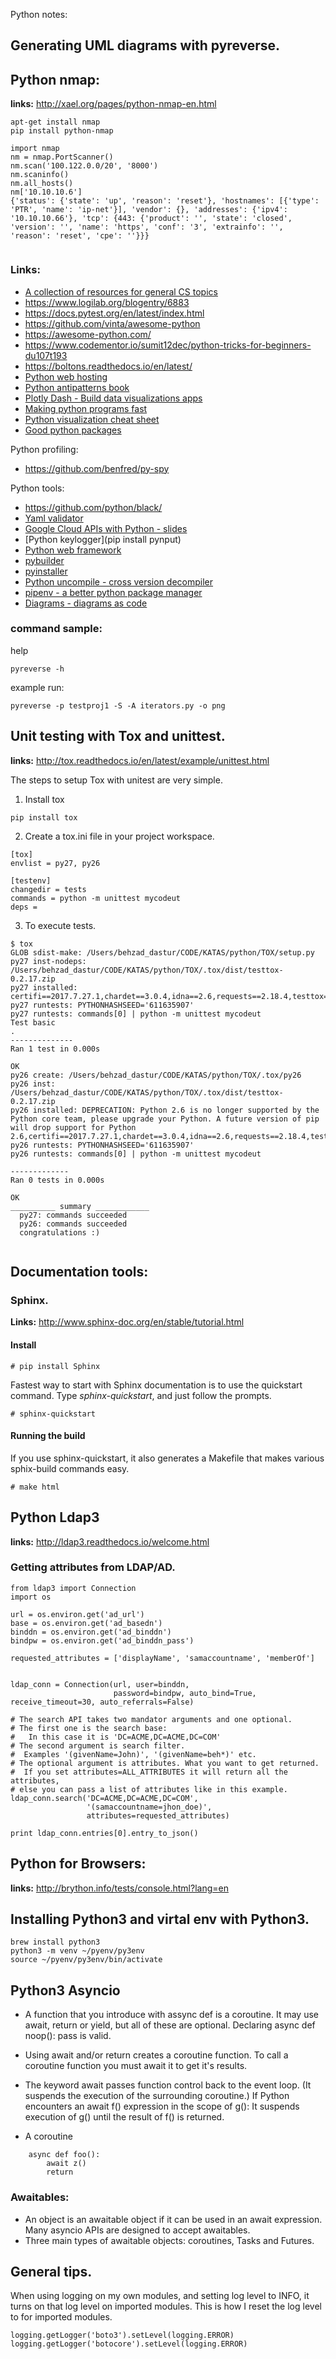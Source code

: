 
 Python notes:

## Generating UML diagrams with pyreverse.

## Python nmap:

**links:**
http://xael.org/pages/python-nmap-en.html


```
apt-get install nmap
pip install python-nmap

import nmap
nm = nmap.PortScanner()
nm.scan('100.122.0.0/20', '8000')
nm.scaninfo()
nm.all_hosts()
nm['10.10.10.6']
{'status': {'state': 'up', 'reason': 'reset'}, 'hostnames': [{'type': 'PTR', 'name': 'ip-net'}], 'vendor': {}, 'addresses': {'ipv4': '10.10.10.66'}, 'tcp': {443: {'product': '', 'state': 'closed', 'version': '', 'name': 'https', 'conf': '3', 'extrainfo': '', 'reason': 'reset', 'cpe': ''}}}


```

### Links:
* [A collection of resources for general CS topics](https://teachyourselfcs.com/)
* https://www.logilab.org/blogentry/6883
* https://docs.pytest.org/en/latest/index.html
* https://github.com/vinta/awesome-python
* https://awesome-python.com/
* https://www.codementor.io/sumit12dec/python-tricks-for-beginners-du107t193
* https://boltons.readthedocs.io/en/latest/
* [Python web hosting](https://www.pythonanywhere.com/)
* [Python antipatterns book](https://docs.quantifiedcode.com/python-anti-patterns/index.html)
* [Plotly Dash - Build data visualizations apps](https://dash.plot.ly/)
* [Making python programs fast](https://martinheinz.dev/blog/13)
* [Python visualization cheat sheet](https://medium.com/analytics-vidhya/your-ultimate-python-visualization-cheat-sheet-663318470db)
* [Good python packages](https://medium.com/tech-explained/top-15-python-packages-you-must-try-c6a877ed3cd0)

Python profiling:
* https://github.com/benfred/py-spy

Python tools:
* https://github.com/python/black/
* [Yaml validator](https://github.com/23andMe/Yamale)
* [Google Cloud APIs with Python - slides](https://www.slideshare.net/slideshow/embed_code/147353536)
* [Python keylogger](pip install pynput)
* [Python web framework](https://falconframework.org/)
* [pybuilder](https://pybuilder.github.io/)
* [pyinstaller](https://www.pyinstaller.org/)
* [Python uncompile - cross version decompiler](https://github.com/rocky/python-uncompyle6)
* [pipenv - a better python package manager](https://pipenv-fork.readthedocs.io/en/latest/install.html#installing-pipenv)
* [Diagrams - diagrams as code](https://diagrams.mingrammer.com/)

### command sample:

help
```
pyreverse -h
```

example run:
```
pyreverse -p testproj1 -S -A iterators.py -o png
```


## Unit testing with Tox and unittest.

**links:**
http://tox.readthedocs.io/en/latest/example/unittest.html


The steps to setup Tox with unitest are very simple.

1. Install tox
```
pip install tox
```

2. Create a tox.ini file in your project workspace.
```
[tox]
envlist = py27, py26

[testenv]
changedir = tests
commands = python -m unittest mycodeut
deps =

```

3. To execute tests.

```
$ tox
GLOB sdist-make: /Users/behzad_dastur/CODE/KATAS/python/TOX/setup.py
py27 inst-nodeps: /Users/behzad_dastur/CODE/KATAS/python/TOX/.tox/dist/testtox-0.2.17.zip
py27 installed: certifi==2017.7.27.1,chardet==3.0.4,idna==2.6,requests==2.18.4,testtox==0.2.17,urllib3==1.22
py27 runtests: PYTHONHASHSEED='611635907'
py27 runtests: commands[0] | python -m unittest mycodeut
Test basic
.
--------------
Ran 1 test in 0.000s

OK
py26 create: /Users/behzad_dastur/CODE/KATAS/python/TOX/.tox/py26
py26 inst: /Users/behzad_dastur/CODE/KATAS/python/TOX/.tox/dist/testtox-0.2.17.zip
py26 installed: DEPRECATION: Python 2.6 is no longer supported by the Python core team, please upgrade your Python. A future version of pip will drop support for Python 2.6,certifi==2017.7.27.1,chardet==3.0.4,idna==2.6,requests==2.18.4,testtox==0.2.17,urllib3==1.22
py26 runtests: PYTHONHASHSEED='611635907'
py26 runtests: commands[0] | python -m unittest mycodeut

-------------
Ran 0 tests in 0.000s

OK
__________ summary ____________
  py27: commands succeeded
  py26: commands succeeded
  congratulations :)


```

## Documentation tools:

### Sphinx.
**Links:**
http://www.sphinx-doc.org/en/stable/tutorial.html



#### Install
```
# pip install Sphinx
```

Fastest way to start with Sphinx documentation is to use the quickstart command.
Type *sphinx-quickstart*, and just follow the prompts.

```
# sphinx-quickstart
```

#### Running the build
If you use sphinx-quickstart, it also generates a Makefile that makes various
sphix-build commands easy.

```
# make html
```



## Python Ldap3

**links:**
http://ldap3.readthedocs.io/welcome.html

### Getting attributes from LDAP/AD.

```
from ldap3 import Connection
import os

url = os.environ.get('ad_url')
base = os.environ.get('ad_basedn')
binddn = os.environ.get('ad_binddn')
bindpw = os.environ.get('ad_binddn_pass')

requested_attributes = ['displayName', 'samaccountname', 'memberOf']


ldap_conn = Connection(url, user=binddn,
                       password=bindpw, auto_bind=True, receive_timeout=30, auto_referrals=False)

# The search API takes two mandator arguments and one optional.
# The first one is the search base:
#   In this case it is 'DC=ACME,DC=ACME,DC=COM'
# The second argument is search filter.
#  Examples '(givenName=John)', '(givenName=beh*)' etc.
# The optional argument is attributes. What you want to get returned.
#  If you set attributes=ALL_ATTRIBUTES it will return all the attributes,
# else you can pass a list of attributes like in this example.
ldap_conn.search('DC=ACME,DC=ACME,DC=COM',
                 '(samaccountname=jhon_doe)',
                 attributes=requested_attributes)

print ldap_conn.entries[0].entry_to_json()

```

## Python for Browsers:

**links:**
http://brython.info/tests/console.html?lang=en


## Installing Python3 and virtal env with Python3.

```
brew install python3
python3 -m venv ~/pyenv/py3env
source ~/pyenv/py3env/bin/activate

```


## Python3 Asyncio
* A function that you introduce with assync def is a coroutine.
  It may use await, return or yield, but all of these are optional.
  Declaring async def noop():  pass is valid.

* Using await and/or return creates a coroutine function. To call a
  coroutine function you must await it to get it's results.

* The keyword await passes function control back to the event loop.
   (It suspends the execution of the surrounding coroutine.) If Python
   encounters an await f() expression in the scope of g():
   It suspends execution of g() until the result of f() is returned.

* A coroutine
```
    async def foo():
        await z()
        return
```
### Awaitables:
* An object is an awaitable object if it can be used in an await expression.
  Many asyncio APIs are designed to accept awaitables.
* Three main types of awaitable objects: coroutines, Tasks and Futures.




## General tips.
When using logging on my own modules, and setting log level to INFO, it
turns on that log level on imported modules. This is how I reset the log level
to for imported modules.

```
logging.getLogger('boto3').setLevel(logging.ERROR)
logging.getLogger('botocore').setLevel(logging.ERROR)
```


